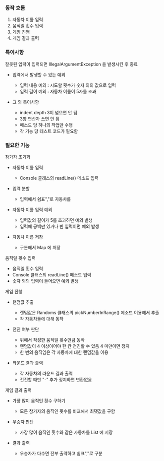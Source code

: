 
### 동작 흐름
1. 자동차 이름 입력
2. 움직일 횟수 입력
3. 게임 진행
4. 게임 결과 출력



### 특이사항
잘못된 입력이 입력되면 IllegalArgumentException 을 발생시킨 후 종료
- 입력에서 발생할 수 있는 예외
    - 입력 내용 예외 : 시도할 횟수가 숫자 외의 값으로 입력
    - 입력 길이 예외 : 자동차 이름이 5자를 초과

- 그 외 특이사항
    - indent depth 3이 넘으면 안 됨
    - 3항 연산자 쓰면 안 됨
    - 메소드 당 하나의 작업만 수행
    - 각 기능 당 테스트 코드가 필요함

### 필요한 기능
참가자 초기화
- 자동차 이름 입력
    - Console 클래스의 readLine() 메소드 입력

- 입력 분할
    - 입력에서 쉼표","로 자동차를

- 자동차 이름 입력 예외
    - 입력값의 길이가 5를 초과하면 예외 발생
    - 입력에 공백만 있거나 빈 입력이면 예외 발생

- 자동차 이름 저장
    - 구분해서 Map 에 저장


움직일 횟수 입력
- 움직일 횟수 입력
- Console 클래스의 readLine() 메소드 입력
- 숫자 외의 입력이 들어오면 예외 발생


게임 진행
- 랜덤값 추출
  - 랜덤값은 Randoms 클래스의 pickNumberInRange() 메소드 이용해서 추출
  - 각 자동차들에 대해 동작

- 전진 여부 판단
    - 위에서 작성한 움직일 횟수만큼 동작
    - 랜덤값이 4 이상이어야 한 칸 전진할 수 있음 4 미만이면 정지
    - 한 번의 움직임은 각 자동차에 대한 랜덤값을 이용

- 라운드 결과 출력
    - 각 자동차의 라운드 결과 출력
    - 전진할 때만 "-" 추가 정지하면 변환없음


게임 결과 출력

- 가장 많이 움직인 횟수 구하기
    - 모든 참가자의 움직인 횟수를 비교해서 최댓값을 구함

- 우승자 판단
    - 가장 많이 움직인 횟수와 같은 자동차를 List 에 저장

- 결과 출력
    - 우승자가 다수면 전부 출력하고 쉼표","로 구분